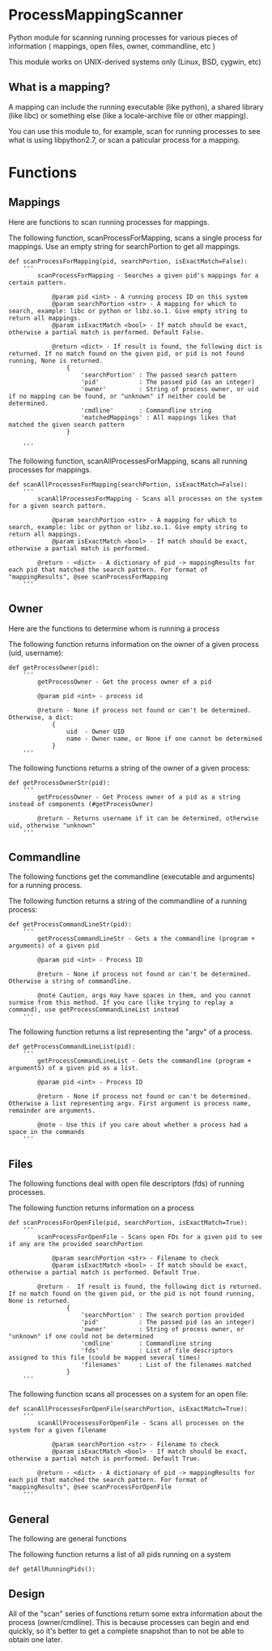 # ProcessMappingScanner
Python module for scanning running processes for various pieces of information ( mappings, open files, owner, commandline, etc )

This module works on UNIX-derived systems only (Linux, BSD, cygwin, etc)


What is a mapping?
------------------

A mapping can include the running executable (like python), a shared library (like libc) or something else (like a locale-archive file or other mapping).

You can use this module to, for example, scan for running processes to see what is using libpython2.7, or scan a paticular process for a mapping.


Functions
=========


Mappings
--------

Here are functions to scan running processes for mappings.

The following function, scanProcessForMapping, scans a single process for mappings. Use an empty string for searchPortion to get all mappings.

	def scanProcessForMapping(pid, searchPortion, isExactMatch=False):
		'''
			scanProcessForMapping - Searches a given pid's mappings for a certain pattern.

				@param pid <int> - A running process ID on this system
				@param searchPortion <str> - A mapping for which to search, example: libc or python or libz.so.1. Give empty string to return all mappings.
				@param isExactMatch <bool> - If match should be exact, otherwise a partial match is performed. Default False.

				@return <dict> - If result is found, the following dict is returned. If no match found on the given pid, or pid is not found running, None is returned.
					{
						'searchPortion' : The passed search pattern
						'pid'           : The passed pid (as an integer)
						'owner'         : String of process owner, or uid if no mapping can be found, or "unknown" if neither could be determined.
						'cmdline'       : Commandline string
						'matchedMappings' : All mappings likes that matched the given search pattern
					}

		'''


The following function, scanAllProcessesForMapping, scans all running processes for mappings.

	def scanAllProcessesForMapping(searchPortion, isExactMatch=False):
		'''
			scanAllProcessesForMapping - Scans all processes on the system for a given search pattern.

				@param searchPortion <str> - A mapping for which to search, example: libc or python or libz.so.1. Give empty string to return all mappings.
				@param isExactMatch <bool> - If match should be exact, otherwise a partial match is performed.

			@return - <dict> - A dictionary of pid -> mappingResults for each pid that matched the search pattern. For format of "mappingResults", @see scanProcessForMapping
		'''

Owner
-----

Here are the functions to determine whom is running a process

The following function returns information on the owner of a given process (uid, username):

	def getProcessOwner(pid):
		'''
			getProcessOwner - Get the process owner of a pid

			@param pid <int> - process id

			@return - None if process not found or can't be determined. Otherwise, a dict: 
				{
					uid  - Owner UID
					name - Owner name, or None if one cannot be determined
				}
		'''

The following functions returns a string of the owner of a given process:

	def getProcessOwnerStr(pid):
		'''
			getProcessOwner - Get Process owner of a pid as a string instead of components (#getProcessOwner)

			@return - Returns username if it can be determined, otherwise uid, otherwise "unknown"
		'''


Commandline
-----------

The following functions get the commandline (executable and arguments) for a running process.


The following function returns a string of the commandline of a running process:

	def getProcessCommandLineStr(pid):
		'''
			getProcessCommandLineStr - Gets a the commandline (program + arguments) of a given pid

			@param pid <int> - Process ID

			@return - None if process not found or can't be determined. Otherwise a string of commandline.

			@note Caution, args may have spaces in them, and you cannot surmise from this method. If you care (like trying to replay a command), use getProcessCommandLineList instead
		'''

The following function returns a list representing the "argv" of a process.

	def getProcessCommandLineList(pid):
		'''
			getProcessCommandLineList - Gets the commandline (program + argumentS) of a given pid as a list.

			@param pid <int> - Process ID

			@return - None if process not found or can't be determined. Otherwise a list representing argv. First argument is process name, remainder are arguments.

			@note - Use this if you care about whether a process had a space in the commands
		'''

Files
-----

The following functions deal with open file descriptors (fds) of running processes.


The following function returns information on a process 


	def scanProcessForOpenFile(pid, searchPortion, isExactMatch=True):
		'''
			scanProcessForOpenFile - Scans open FDs for a given pid to see if any are the provided searchPortion

				@param searchPortion <str> - Filename to check
				@param isExactMatch <bool> - If match should be exact, otherwise a partial match is performed. Default True.

			@return -  If result is found, the following dict is returned. If no match found on the given pid, or the pid is not found running, None is returned.
					{
						'searchPortion' : The search portion provided
						'pid'           : The passed pid (as an integer)
						'owner'         : String of process owner, or "unknown" if one could not be determined
						'cmdline'       : Commandline string
						'fds'           : List of file descriptors assigned to this file (could be mapped several times)
						'filenames'     : List of the filenames matched
					}
		'''

The following function scans all processes on a system for an open file:

	def scanAllProcessesForOpenFile(searchPortion, isExactMatch=True):
		'''
			scanAllProcessessForOpenFile - Scans all processes on the system for a given filename

				@param searchPortion <str> - Filename to check
				@param isExactMatch <bool> - If match should be exact, otherwise a partial match is performed. Default True.

			@return - <dict> - A dictionary of pid -> mappingResults for each pid that matched the search pattern. For format of "mappingResults", @see scanProcessForOpenFile
		'''

General
-------

The following are general functions

The following function returns a list of all pids running on a system

	def getAllRunningPids():



Design
------

All of the "scan" series of functions return some extra information about the process (owner/cmdline). This is because processes can begin and end quickly, so it's better to get a complete snapshot than to not be able to obtain one later.
